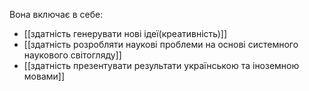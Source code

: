 Вона включає в себе:
- [[здатність генерувати нові ідеї(креативність)]]
- [[здатність розробляти наукові проблеми на основі системного наукового світогляду]]
- [[здатність презентувати результати українською та іноземною мовами]]